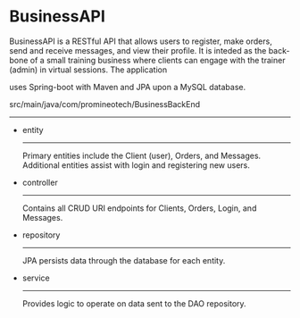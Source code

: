 # BusinessAPI



BusinessAPI is a RESTful API that allows users to register, make orders, send and receive messages, and view their profile.
 It is inteded as the back-bone of a small training business where clients can engage with the trainer (admin) in virtual sessions. 
The application 

uses Spring-boot with Maven and JPA upon a MySQL database.


src/main/java/com/promineotech/BusinessBackEnd

----------------------------------------------




<ul><li>



entity

--------
Primary entities include the Client (user), Orders, and Messages. Additional entities assist with login and registering new users.
</li>


<li>controller

----------
Contains all CRUD URI endpoints for Clients, Orders, Login, and Messages.
</li>


<li>



repository

-------


JPA persists data through the database for each entity. 
</li>



<li>


service

--------
Provides logic to operate on data sent to the DAO repository.
</li></ul>